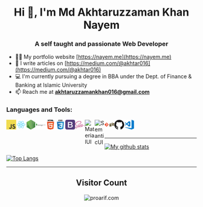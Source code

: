 <h1 align="center">Hi 👋, I'm Md Akhtaruzzaman Khan Nayem</h1>
<h3 align="center">A self taught and passionate Web Developer</h3>

- 👨‍💻 My portfolio website [https://nayem.me](https://nayem.me)
- 📝 I write articles on [https://medium.com/@akhtar016](https://medium.com/@akhtar016)
- 💻 I'm currently pursuing a degree in BBA under the Dept. of Finance & Banking at Islamic University
- 📫 Reach me at **akhtaruzzamankhan016@gmail.com**



### Languages and Tools:
[<img align="left" alt="JavaScript" width="26px" src="https://raw.githubusercontent.com/github/explore/master/topics/javascript/javascript.png" />](https://nayem.me)
[<img align="left" alt="ReactJs" width="26px" src="https://raw.githubusercontent.com/github/explore/master/topics/react/react.png" />](https://nayem.me)
[<img align="left" alt="Node.js" width="26px" src="https://raw.githubusercontent.com/github/explore/master/topics/nodejs/nodejs.png" />](https://nayem.me) 
[<img align="left" alt="MongoDB" width="26px" src="https://raw.githubusercontent.com/github/explore/master/topics/mongodb/mongodb.png" />](https://nayem.me)

[<img align="left" alt="HTML5" width="26px" src="https://raw.githubusercontent.com/github/explore/master/topics/html/html.png" />](https://nayem.me)
[<img align="left" alt="CSS3" width="26px" src="https://raw.githubusercontent.com/github/explore/master/topics/css/css.png" />](https://nayem.me)
[<img align="left" alt="Bootstrap" width="26px" src="https://raw.githubusercontent.com/github/explore/master/topics/bootstrap/bootstrap.png" />](https://nayem.me)
[<img align="left" alt="Sass" width="26px" src="https://raw.githubusercontent.com/github/explore/master/topics/sass/sass.png" />](https://nayem.me)

[<img align="left" alt="MaterialUI" width="26px" src="https://cdn.jsdelivr.net/npm/simple-icons@3.6.0/icons/material-ui.svg" />](https://nayem.me) 
[<img align="left" alt="SemanticUI" width="26px" src="https://cdn.jsdelivr.net/npm/simple-icons@3.6.0/icons/semantic-ui.svg" />](https://nayem.me) 

[<img align="left" alt="Git" width="26px" src="https://raw.githubusercontent.com/github/explore/master/topics/git/git.png" />](https://nayem.me)
[<img align="left" alt="GitHub" width="26px" src="https://raw.githubusercontent.com/github/explore/master/topics/github/github.png" />](https://nayem.me)
[<img align="left" alt="Visual Studio Code" width="26px" src="https://raw.githubusercontent.com/github/explore/master/topics/visual-studio-code/visual-studio-code.png" />](https://nayem.me)

<br />
<br />

---


[![My github stats](https://github-readme-stats.vercel.app/api?username=arifpro&count_private=true&show_icons=true&hide_border=true)](https://github.com/akhtar016)

[![Top Langs](https://github-readme-stats.vercel.app/api/top-langs/?username=arifpro&layout=compact&hide_border=true)](https://github.com/akhtar016)

---

<h2 align="center">Visitor Count</h2>
<p align="center">
  <img align="center" alt="proarif.com" width="40%" src="https://profile-counter.glitch.me/akhtar016/count.svg" />
</p>


<!--[<img align="left" alt="SQL" width="26px" src="https://raw.githubusercontent.com/github/explore/master/topics/sql/sql.png" />](https://nayem.me) -->
<!--[<img align="left" alt="Webstorm" width="26px" src="https://cdn.jsdelivr.net/npm/simple-icons@3.6.0/icons/webstorm.svg" />](https://nayem.me) -->
<!-- [<img align="left" alt="Gatsby" width="26px" src="https://raw.githubusercontent.com/github/explore/master/topics/gatsby/gatsby.png" />](https://proarif.com) -->
<!-- [<img align="left" alt="GraphQL" width="26px" src="https://raw.githubusercontent.com/github/explore/master/topics/graphql/graphql.png" />](https://proarif.com) -->
<!-- [<img align="left" alt="Deno" width="26px" src="https://raw.githubusercontent.com/github/explore/master/topics/deno/deno.png" />](https://proarif.com) -->
<!--[<img align="left" alt="MySQL" width="26px" src="https://raw.githubusercontent.com/github/explore/master/topics/mysql/mysql.png" />](https://nayem.me) -->
<!-- [<img align="left" alt="GitLab" width="26px" src="https://cdn.jsdelivr.net/npm/simple-icons@v3/icons/gitlab.svg" />](https://nayem.me)  -->
<!--[<img align="left" alt="Terminal" width="26px" src="https://raw.githubusercontent.com/github/explore/master/topics/terminal/terminal.png" />](https://nayem.me) -->
